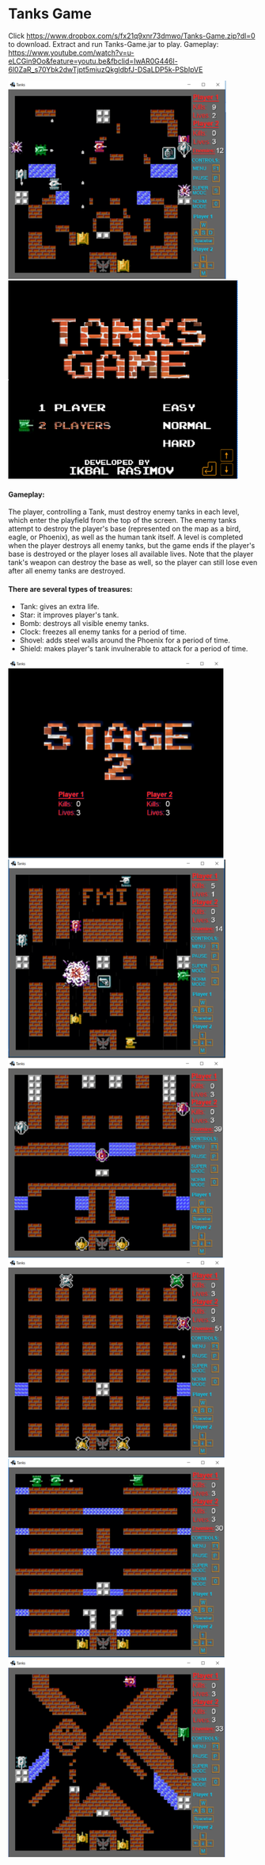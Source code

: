 # Tanks Game
Click https://www.dropbox.com/s/fx21q9xnr73dmwo/Tanks-Game.zip?dl=0 to download. Extract and run Tanks-Game.jar to play.
Gameplay: https://www.youtube.com/watch?v=u-eLCGin9Oo&feature=youtu.be&fbclid=IwAR0G446l-6l0ZaR_s70Ybk2dwTjpt5miuzQkgldbfJ-DSaLDP5k-PSbIpVE

![stage2](https://github.com/Ikbal01/Tanks-Game/blob/master/Tanks/android/assets/gameImages/stageImage5.PNG)
![menu](https://github.com/Ikbal01/Tanks-Game/blob/master/Tanks/android/assets/gameImages/menuImage.PNG)

#### Gameplay:
The player, controlling a Tank, must destroy enemy tanks in each level, which enter the playfield from the top of the screen. The enemy tanks attempt to destroy the player's base (represented on the map as a bird, eagle, or Phoenix), as well as the human tank itself. A level is completed when the player destroys all enemy tanks, but the game ends if the player's base is destroyed or the player loses all available lives. Note that the player tank's weapon can destroy the base as well, so the player can still lose even after all enemy tanks are destroyed.
#### There are several types of treasures:
- Tank: gives an extra life.
- Star: it improves player's tank.
- Bomb:  destroys all visible enemy tanks.
- Clock: freezes all enemy tanks for a period of time.
- Shovel: adds steel walls around the Phoenix for a period of time.
- Shield: makes player's tank invulnerable to attack for a period of time.

![stage](https://github.com/Ikbal01/Tanks-Game/blob/master/Tanks/android/assets/gameImages/stageImage.PNG)
![stage2](https://github.com/Ikbal01/Tanks-Game/blob/master/Tanks/android/assets/gameImages/stageImage1.PNG)
![stage2](https://github.com/Ikbal01/Tanks-Game/blob/master/Tanks/android/assets/gameImages/stageImage2.PNG)
![stage2](https://github.com/Ikbal01/Tanks-Game/blob/master/Tanks/android/assets/gameImages/stageImage3.PNG)
![stage2](https://github.com/Ikbal01/Tanks-Game/blob/master/Tanks/android/assets/gameImages/stageImage4.PNG)
![stage2](https://github.com/Ikbal01/Tanks-Game/blob/master/Tanks/android/assets/gameImages/stageImage6.PNG)
